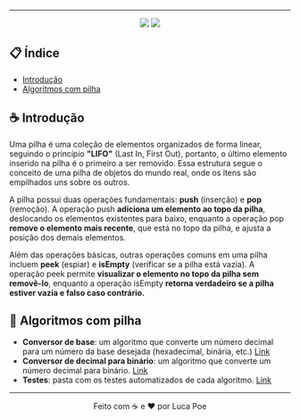 
<hr>
<div align="center">
<img src="https://img.shields.io/github/commit-activity/t/iamthepoe/estrutura-de-dados-js?style=for-the-badge"> <img src="https://img.shields.io/github/last-commit/iamthepoe/estrutura-de-dados-js?style=for-the-badge">
</div>

## 📋 Índice

- [Introdução](#introdução)
- [Algoritmos com pilha]( #🎲-algoritmos-com-pilha)


## ☕ Introdução

Uma pilha é uma coleção de elementos organizados de forma linear, seguindo o princípio **"LIFO"** (Last In, First Out), portanto, o último elemento inserido na pilha é o primeiro a ser removido. Essa estrutura segue o conceito de uma pilha de objetos do mundo real, onde os itens são empilhados uns sobre os outros.

A pilha possui duas operações fundamentais: **push** (inserção) e **pop** (remoção). A operação push **adiciona um elemento ao topo da pilha**, deslocando os elementos existentes para baixo, enquanto a operação pop **remove o elemento mais recente**, que está no topo da pilha, e ajusta a posição dos demais elementos.

Além das operações básicas, outras operações comuns em uma pilha incluem **peek** (espiar) e **isEmpty** (verificar se a pilha está vazia). A operação peek permite **visualizar o elemento no topo da pilha sem removê-lo**, enquanto a operação isEmpty **retorna verdadeiro se a pilha estiver vazia e falso caso contrário.**

## 🎲 Algoritmos com pilha

- **Conversor de base**: um algoritmo que converte um número decimal para um número da base desejada (hexadecimal, binária, etc.) [Link](https://github.com/iamthepoe/estrutura-de-dados-js/blob/main/pilhas/baseConverter.js)
 - **Conversor de decimal para binário**: um algoritmo que converte um número decimal para binário. [Link](https://github.com/iamthepoe/estrutura-de-dados-js/blob/main/pilhas/decimalToBinary.js)
- **Testes**: pasta com os testes automatizados de cada algoritmo. [Link](https://github.com/iamthepoe/estrutura-de-dados-js/tree/main/pilhas/__tests__)


<hr>
<div align="center">
Feito com ☕ e ❤ por Luca Poe
</div>

